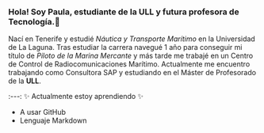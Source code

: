 ### Hola! Soy Paula, estudiante de la ULL y futura profesora de Tecnología.👋

Nací en Tenerife y estudié *Náutica y Transporte Marítimo* en la Universidad de La Laguna.
Tras estudiar la carrera navegué 1 año para conseguir mi título de *Piloto de la Marina Mercante* y más tarde me trabajé en un Centro de Control de Radiocomunicaciones Marítimo.
Actualmente me encuentro trabajando como Consultora SAP y estudiando en el Máster de Profesorado de la **ULL**.

:---: :sparkles: Actualmente estoy aprendiendo :sparkles:

* A usar GitHub
* Lenguaje Markdown

<!--
**Paula150395/Paula150395** is a ✨ _special_ ✨ repository because its `README.md` (this file) appears on your GitHub profile.

Here are some ideas to get you started:

- 🔭 I’m currently working on ...
- 🌱 I’m currently learning ...
- 👯 I’m looking to collaborate on ...
- 🤔 I’m looking for help with ...
- 💬 Ask me about ...
- 📫 How to reach me: ...
- 😄 Pronouns: ...
- ⚡ Fun fact: ...
-->
